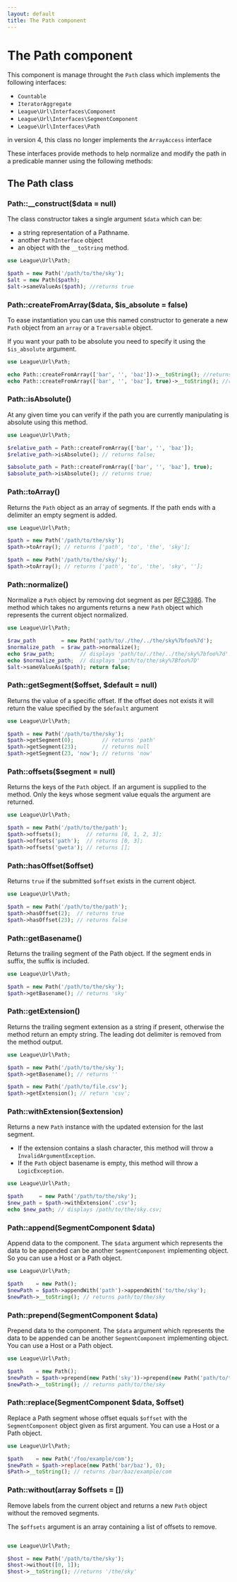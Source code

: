 ```yaml
---
layout: default
title: The Path component
---
```


# The Path component

This component is manage throught the `Path` class which implements the following interfaces:

- `Countable`
- `IteratorAggregate`
- `League\Url\Interfaces\Component`
- `League\Url\Interfaces\SegmentComponent`
- `League\Url\Interfaces\Path`

<p class="message-warning">in version 4, this class no longer implements the <code>ArrayAccess</code> interface</p>

These interfaces provide methods to help normalize and modify the path in a predicable manner using the following methods:

## The Path class

### Path::__construct($data = null)

The class constructor takes a single argument `$data` which can be:

- a string representation of a Pathname.
- another `PathInterface` object
- an object with the `__toString` method.

~~~php
use League\Url\Path;

$path = new Path('/path/to/the/sky');
$alt = new Path($path);
$alt->sameValueAs($path); //returns true
~~~

### Path::createFromArray($data, $is_absolute = false)

To ease instantiation you can use this named constructor to generate a new `Path` object from an `array` or a `Traversable` object.

If you want your path to be absolute you need to specify it using the `$is_absolute` argument.

~~~php
use League\Url\Path;

echo Path::createFromArray(['bar', '', 'baz'])->__toString(); //returns 'bar//baz'
echo Path::createFromArray(['bar', '', 'baz'], true)->__toString(); //returns '/bar//baz'
~~~

### Path::isAbsolute()

At any given time you can verify if the path you are currently manipulating is absolute using this method.

~~~php
use League\Url\Path;

$relative_path = Path::createFromArray(['bar', '', 'baz']);
$relative_path->isAbsolute(); // returns false;

$absolute_path = Path::createFromArray(['bar', '', 'baz'], true);
$absolute_path->isAbsolute(); // returns true;
~~~

### Path::toArray()

Returns the `Path` object as an array of segments. If the path ends with a delimiter an empty segment is added.

~~~php
use League\Url\Path;

$path = new Path('/path/to/the/sky');
$path->toArray(); // returns ['path', 'to', 'the', 'sky'];

$path = new Path('/path/to/the/sky/');
$path->toArray(); // returns ['path', 'to', 'the', 'sky', ''];
~~~

### Path::normalize()

Normalize a `Path` object by removing dot segment as per [RFC3986](https://tools.ietf.org/html/rfc3986#section-6). The method which takes no arguments returns a new `Path` object which represents the current object normalized.

~~~php
use League\Url\Path;

$raw_path        = new Path('path/to/./the/../the/sky%7bfoo%7d');
$normalize_path  = $raw_path->normalize();
echo $raw_path;        // displays 'path/to/./the/../the/sky%7bfoo%7d'
echo $normalize_path;  // displays 'path/to/the/sky%7Bfoo%7D'
$alt->sameValueAs($path); return false;
~~~

### Path::getSegment($offset, $default = null)

Returns the value of a specific offset. If the offset does not exists it will return the value specified by the `$default` argument

~~~php
use League\Url\Path;

$path = new Path('/path/to/the/sky');
$path->getSegment(0);         // returns 'path'
$path->getSegment(23);        // returns null
$path->getSegment(23, 'now'); // returns 'now'
~~~

### Path::offsets($segment = null)

Returns the keys of the `Path` object. If an argument is supplied to the method. Only the keys whose segment value equals the argument are returned.

~~~php
use League\Url\Path;

$path = new Path('/path/to/the/path');
$path->offsets();        // returns [0, 1, 2, 3];
$path->offsets('path');  // returns [0, 3];
$path->offsets('gweta'); // returns [];
~~~

### Path::hasOffset($offset)

Returns `true` if the submitted `$offset` exists in the current object.

~~~php
use League\Url\Path;

$path = new Path('/path/to/the/path');
$path->hasOffset(2);  // returns true
$path->hasOffset(23); // returns false
~~~

### Path::getBasename()

Returns the trailing segment of the Path object. If the segment ends in suffix, the suffix is included.

~~~php
use League\Url\Path;

$path = new Path('/path/to/the/sky');
$path->getBasename(); // returns 'sky'
~~~

### Path::getExtension()

Returns the trailing segment extension as a string if present, otherwise the method return an empty string. The leading dot delimiter is removed from the method output.

~~~php
use League\Url\Path;

$path = new Path('/path/to/the/sky');
$path->getBasename(); // returns ''

$path = new Path('/path/to/file.csv');
$path->getExtension(); // return 'csv';
~~~

### Path::withExtension($extension)

Returns a new `Path` instance with the updated extension for the last segment.

- If the extension contains a slash character, this method will throw a `InvalidArgumentException`.
- If the `Path` object basename is empty, this method will throw a `LogicException`.

~~~php
use League\Url\Path;

$path     = new Path('/path/to/the/sky');
$new_path = $path->withExtension('.csv');
echo $new_path; // displays /path/to/the/sky.csv;
~~~

### Path::append(SegmentComponent $data)

Append data to the component. The `$data` argument which represents the data to be appended can be another `SegmentComponent` implementing object. So you can use a Host or a Path object.

~~~php
use League\Url\Path;

$path    = new Path();
$newPath = $path->appendWith('path')->appendWith('to/the/sky');
$newPath->__toString(); // returns path/to/the/sky
~~~

### Path::prepend(SegmentComponent $data)

Prepend data to the component. The `$data` argument which represents the data to be appended can be another `SegmentComponent` implementing object. You can use a Host or a Path object.

~~~php
use League\Url\Path;

$path    = new Path();
$newPath = $path->prepend(new Path('sky'))->prepend(new Path('path/to/the'));
$newPath->__toString(); // returns path/to/the/sky
~~~

### Path::replace(SegmentComponent $data, $offset)

Replace a Path segment whose offset equals `$offset` with the `SegmentComponent` object given as first argument. You can use a Host or a Path object.

~~~php
use League\Url\Path;

$path    = new Path('/foo/example/com');
$newPath = $path->replace(new Path('bar/baz'), 0);
$Path->__toString(); // returns /bar/baz/example/com
~~~

### Path::without(array $offsets = [])

Remove labels from the current object and returns a new `Path` object without the removed segments.

The `$offsets` argument is an array containing a list of offsets to remove.

~~~php

use League\Url\Path;

$host = new Path('/path/to/the/sky');
$host->without([0, 1]);
$host->__toString(); //returns '/the/sky'
~~~

